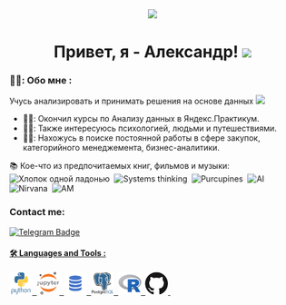 <div id="header" align="center">
  <img src="https://media.giphy.com/media/5zq67EYOQoVoc/giphy.gif" width="450"/>
</div>
<h1 align="center">
  Привет, я - Александр!
  <img src="https://media.giphy.com/media/hvRJCLFzcasrR4ia7z/giphy.gif" width="30px"/>
</h1>

### 👨‍🔬: Обо мне :
Учусь анализировать и принимать решения на основе данных  <img src="https://media.giphy.com/media/ridvyKndz8v8IeuJjx/giphy.gif" width="70"> 
- 👨‍🎓: Окончил курсы по Анализу данных в Яндекс.Практикум.
- 👨‍⚕️: Также интересуюсь психологией, людьми и путешествиями.
- 👨‍💻: Нахожусь в поиске постоянной работы в сфере закупок, категорийного менеджемента, бизнес-аналитики.
  

📚 Кое-что из предпочитаемых книг, фильмов и музыки:
<img src="https://ir.ozone.ru/s3/multimedia-f/wc700/6602035623.jpg" title="Хлопок одной ладонью" alt="Хлопок одной ладонью" width="80"/>&nbsp;
<img src="https://ir.ozone.ru/s3/multimedia-o/wc1000/6248682660.jpg" title="Systems thinking" alt="Systems thinking" width="80"/>&nbsp;
<img src="https://avatars.mds.yandex.net/get-kinopoisk-image/1900788/a2c4e7fb-c3f0-45c5-a44c-a6fd2c7e7050/1920x" title="Purcupines" alt="Purcupines" width="80"/>&nbsp;
<img src="https://avatars.mds.yandex.net/get-kinopoisk-image/1946459/2bc2a3f6-141a-40f5-8c43-91253fc3cb7d/1920x" title="AI" alt="AI" width="80"/>&nbsp;
<img src="https://avatars.yandex.net/get-music-content/28589/7f848468.a.1980067-1/m1000x1000" title="Nirvana" alt="Nirvana" width="80"/>&nbsp;
<img src="https://ir.ozone.ru/s3/multimedia-6/wc1000/6218955030.jpg" title="AM" alt="AM" width="80"/>&nbsp;

### Contact me:
<div id="badges">
  <a href="https://t.me/AlexandrStrokov">
    <img src="https://img.shields.io/badge/Telegram-black?logo=telegram&logoColor=white&style=for-the-badge" alt="Telegram Badge"/> 
    
#### :hammer_and_wrench: Languages and Tools :    
<div>
<img src="https://github.com/devicons/devicon/blob/master/icons/python/python-original-wordmark.svg" title="Python" alt="Python" width="40" height="40"/>&nbsp;
<img src="https://github.com/devicons/devicon/blob/master/icons/jupyter/jupyter-original-wordmark.svg" title="Jupiter"  alt="Jupiter" width="40" height="40"/>&nbsp;
<img src="https://raw.githubusercontent.com/github/explore/80688e429a7d4ef2fca1e82350fe8e3517d3494d/topics/sql/sql.png" title="SQL"  alt="SQL" width="40" height="40"/>&nbsp; 
<img src="https://github.com/devicons/devicon/blob/master/icons/postgresql/postgresql-original-wordmark.svg" title="PostgreSQL"  alt="PostgreSQL" width="40" height="40"/>&nbsp;
<img src="https://github.com/devicons/devicon/blob/master/icons/r/r-original.svg" title="R"  alt="R" width="40" height="40"/>&nbsp;
<img src="https://raw.githubusercontent.com/github/explore/78df643247d429f6cc873026c0622819ad797942/topics/github/github.png" title="GitHub"  alt="GitHub" width="40" height="40"/>&nbsp;
</div>
</div>
  

  
  
  
<!--
**AlexSt1985/AlexSt1985** is a ✨ _special_ ✨ repository because its `README.md` (this file) appears on your GitHub profile.

Here are some ideas to get you started:

- 🔭 I’m currently working on ...
- 🌱 I’m currently learning ...
- 👯 I’m looking to collaborate on ...
- 🤔 I’m looking for help with ...
- 💬 Ask me about ...
- 📫 How to reach me: ...
- 😄 Pronouns: ...
- ⚡ Fun fact: ...
-->
